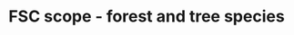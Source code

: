 ---
title: 'FSC scope - forest and tree species'
field: 'fsc.focus.forestSpecies'
slug: 'fsc-resource-scope-forest-and-tree-species'
description: 'select from control list'
comment: 'Indicate the species included in the coverage of the resource'
required: False
vocabulary: 'fsc-resource-scope-forest-and-tree-species.txt'
policy: 'Controlled value. Multi select from control list.'
---
